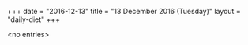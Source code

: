 +++
date = "2016-12-13"
title = "13 December 2016 (Tuesday)"
layout = "daily-diet"
+++


\<no entries\>

